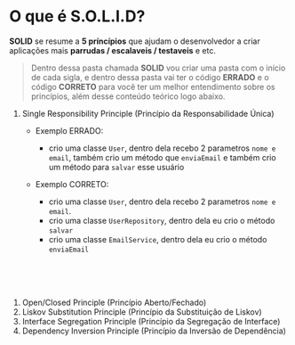 # O que é S.O.L.I.D?


**SOLID** se resume a **5 príncípios** que ajudam o desenvolvedor a criar aplicações mais **parrudas / escalaveis / testaveis** e etc.

> Dentro dessa pasta chamada **SOLID** vou criar uma pasta com o início de cada sigla, e dentro dessa pasta vai ter o código **ERRADO** e o código **CORRETO** para você ter um melhor entendimento sobre os princípios, além desse conteúdo teórico logo abaixo.

1. Single Responsibility Principle (Princípio da Responsabilidade Única)
   
   - Exemplo ERRADO: 
     - crio uma classe `User`, dentro dela recebo 2 parametros `nome e email`, também crio um método que `enviaEmail` e também crio um método para `salvar` esse usuário
  
   - Exemplo CORRETO:
     - crio uma classe `User`, dentro dela recebo 2 parametros `nome e email`.
     - crio uma classe `UserRepository`, dentro dela eu crio o método `salvar`
     - crio uma classe `EmailService`, dentro dela eu crio o método `enviaEmail`

<br><br><br>


1. Open/Closed Principle (Princípio Aberto/Fechado)
2. Liskov Substitution Principle (Princípio da Substituição de Liskov)
3. Interface Segregation Principle (Princípio da Segregação de Interface)
4. Dependency Inversion Principle (Princípio da Inversão de Dependência)